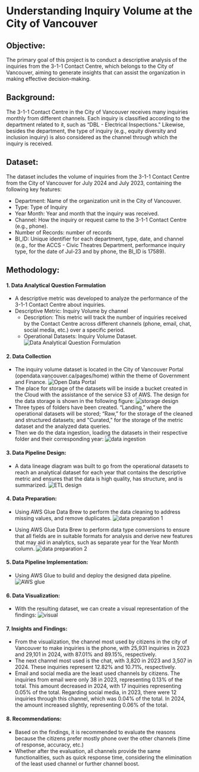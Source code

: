 # Understanding Inquiry Volume at the City of Vancouver
## Objective:
The primary goal of this project is to conduct a descriptive analysis of the inquiries from the 3-1-1 Contact Centre, which belongs to the City of Vancouver, aiming to generate insights that can assist the organization in making effective decision-making.
## Background:
The 3-1-1 Contact Centre in the City of Vancouver receives many inquiries monthly from different channels. Each inquiry is classified according to the department related to it, such as “DBL - Electrical Inspections." Likewise, besides the department, the type of inquiry (e.g., equity diversity and inclusion inquiry) is also considered as the channel through which the inquiry is received. 
## Dataset:
The dataset includes the volume of inquiries from the 3-1-1 Contact Centre from the City of Vancouver for July 2024 and July 2023, containing the following key features:
* Department: Name of the organization unit in the City of Vancouver.
* Type: Type of Inquiry
* Year Month: Year and month that the inquiry was received.
* Channel: How the inquiry or request came to the 3-1-1 Contact Centre (e.g., phone).
* Number of Records: number of records
* BI_ID: Unique identifier for each department, type, date, and channel (e.g., for the ACCS - Civic Theatres Department, performance inquiry type, for the date of Jul-23 and by phone, the BI_ID is 17589).
## Methodology:
#### 1. Data Analytical Question Formulation
* A descriptive metric was developed to analyze the performance of the 3-1-1 Contact Centre about inquiries.
* Descriptive Metric: Inquiry Volume by channel
  * Description: This metric will track the number of inquiries received by the Contact Centre across different channels (phone, email, chat, social media, etc.) over a specific period.
  * Operational Datasets: Inquiry Volume Dataset.
![Data Analytical Question Formulation](images/Question_formulation.png)

#### 2. Data Collection
*	The inquiry volume dataset is located in the City of Vancouver Portal (opendata.vancouver.ca/pages/home) within the theme of Government and Finance.
![Open Data Portal](images/open_data_portal.png)
* The place for storage of the datasets will be inside a bucket created in the Cloud with the assistance of the service S3 of AWS. The design for the data storage is shown in the following figure:
![storage design](images/storage_design_s3.png)
* Three types of folders have been created. “Landing,” where the operational datasets will be stored; “Raw,” for the storage of the cleaned and structured datasets; and "Curated," for the storage of the metric dataset and the analyzed data queries.
* Then we do the data ingestion, loading the datasets in their respective folder and their corresponding year:
![data ingestion](images/data_ingestion.png)

#### 3. Data Pipeline Design:
* A data lineage diagram was built to go from the operational datasets to reach an analytical dataset for each year that contains the descriptive metric and ensures that the data is high quality, has structure, and is summarized.
![ETL design](images/ETL_design.jpg)

#### 4. Data Preparation:
* Using AWS Glue Data Brew to perform the data cleaning to address missing values, and remove duplicates.
![data preparation 1](images/data_preparation_1.png)

*	Using AWS Glue Data Brew to perform data type conversions to ensure that all fields are in suitable formats for analysis and derive new features that may aid in analytics, such as separate year for the Year Month column.
![data preparation 2](images/data_preparation_2.png)

#### 5. Data Pipeline Implementation:
* Using AWS Glue to build and deploy the designed data pipeline.
![AWS glue](images/AWS_glue.png)

#### 6. Data Visualization:
* With the resulting dataset, we can create a visual representation of the findings:
![visual](images/visual.png)

#### 7. Insights and Findings:
* From the visualization, the channel most used by citizens in the city of Vancouver to make inquiries is the phone, with 25,931 inquiries in 2023 and 29,101 in 2024, with 87.01% and 89.15%, respectively.
* The next channel most used is the chat, with 3,820 in 2023 and 3,507 in 2024. These inquiries represent 12.82% and 10.71%, respectively.
* Email and social media are the least used channels by citizens. The inquiries from email were only 38 in 2023, representing 0.13% of the total. This amount decreased in 2024, with 17 inquiries representing 0.05% of the total. Regarding social media, in 2023, there were 12 inquiries through this channel, which was 0.04% of the total. In 2024, the amount increased slightly, representing 0.06% of the total.

#### 8. Recommendations:
* Based on the findings, it is recommended to evaluate the reasons because the citizens prefer mostly phone over the other channels (time of response, accuracy, etc.)
* Whether after the evaluation, all channels provide the same functionalities, such as quick response time, considering the elimination of the least used channel or further channel boost.

